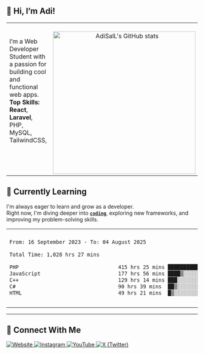 
## 🚀 Hi, I’m Adi! 


<table>
  <tr>
    <td valign="top" width="55%">
      <p>
        <br>
        I’m a Web Developer Student with a passion for building cool and functional web apps.<br>
        <b>Top Skills:</b><br>
        <b>React</b>,
        <b>Laravel</b>,        
        PHP,
        MySQL,
        TailwindCSS,
      </p>
    </td>
    <td align="center" valign="middle" width="45%">
      <br>
      <img src="https://github-readme-stats.vercel.app/api?username=AdiSalL&show_icons=true&hide_title=true&count_private=true&hide=prs&theme=radical" alt="AdiSalL's GitHub stats" width="375">
    </td>
  </tr>
</table>



## 🌱 Currently Learning

I'm always eager to learn and grow as a developer.  
Right now, I'm diving deeper into <a href="https://en.wikipedia.org/wiki/Coding"><code><b>coding</b></code></a>, exploring new frameworks, and improving my problem-solving skills.


<table border="0">
 <tr>
  <td>
  
 
 <!--START_SECTION:waka-->

```txt
From: 16 September 2023 - To: 04 August 2025

Total Time: 1,028 hrs 27 mins

PHP                                415 hrs 25 mins ██████████░░░░░░░░░░░░░░░   39.96 %
JavaScript                         177 hrs 56 mins ████▒░░░░░░░░░░░░░░░░░░░░   17.12 %
C++                                129 hrs 14 mins ███░░░░░░░░░░░░░░░░░░░░░░   12.43 %
C#                                 90 hrs 39 mins  ██▒░░░░░░░░░░░░░░░░░░░░░░   08.72 %
HTML                               49 hrs 21 mins  █▒░░░░░░░░░░░░░░░░░░░░░░░   04.75 %
```

<!--END_SECTION:waka-->
  </td>
    <td>
   <div align="start">
        <a href="https://open.spotify.com/user/dxso20he52f5d4ti73duavf95">
        <img width="200px" src="https://spotify-github-profile.kittinanx.com/api/view.svg?uid=dxso20he52f5d4ti73duavf95&cover_image=true&theme=default&show_offline=false&background_color=121212&interchange=false" alt="Spotify Now Playing">
    </a>
</div> 

  </td>
 </tr>

</table>

---

 ## 🔗 Connect With Me

<p>
  <a href="https://adisalafudin-com.vercel.app/" target="_blank">
    <img src="https://img.shields.io/badge/Website-Visit-blue?logo=google-chrome&style=for-the-badge" alt="Website" />
  </a>
  <a href="https://instagram.com/adi.salafudin" target="_blank">
    <img src="https://img.shields.io/badge/Instagram-@adi.salafudin-E4405F?logo=instagram&logoColor=white&style=for-the-badge" alt="Instagram" />
  </a>
  <a href="https://youtube.com/@adisalafudin" target="_blank">
    <img src="https://img.shields.io/badge/YouTube-Subscribe-FF0000?logo=youtube&logoColor=white&style=for-the-badge" alt="YouTube" />
  </a>
  <a href="https://x.com/telotraash" target="_blank">
    <img src="https://img.shields.io/badge/X-@telotraash-000000?logo=x&logoColor=white&style=for-the-badge" alt="X (Twitter)" />
  </a>
</p>


